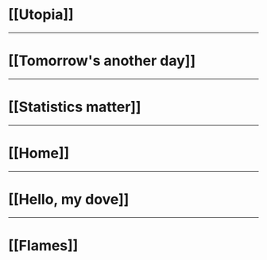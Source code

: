# [[Utopia]]

---
# [[Tomorrow's another day]]

---
# [[Statistics matter]]

---
# [[Home]]

---
# [[Hello, my dove]]

---
# [[Flames]]